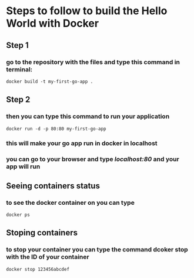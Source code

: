 # Steps to follow to build the Hello World with Docker

## Step 1
### go to the repository with the files and type this command in terminal:
 `docker build -t my-first-go-app .`

## Step 2
### then you can type this command to run your application
 `docker run -d -p 80:80 my-first-go-app`

### this will make your go app run in docker in localhost
### you can go to your browser and type *localhost:80* and your app will run

## Seeing containers status
### to see the docker container on you can type
 `docker ps`

## Stoping containers
### to stop your container you can type the command dcoker stop with the ID of your container
 `docker stop 123456abcdef`